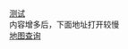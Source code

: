 <div>
  <a href="https://felixbyeel.github.io/mir3-guide/map.html">测试</a>
  </tr>
  <div>内容增多后，下面地址打开较慢</div>
  </tr>
  <a href="https://viewer.diagrams.net/?tags=%7B%7D&lightbox=1&highlight=0000ff&layers=1&nav=1&title=map.drawio&dark=auto#R%3Cmxfile%3E%3Cdiagram%20name%3D%22%E7%AC%AC%201%20%E9%A1%B5%22%20id%3D%22yOuLOMnbXxeIUUqkqox5%22%3E7V1rd5u4uv41rLP7wVlI4iI%2B2onTzrSdyUx6etlfziIxTTx1TIrttplffyQMGCQBAnMzVmavXYxtbKP3efW8dw1dPv16HbjPj%2B%2F9hbfSoL74paErDULk6Db5h5552Z%2BBOsD7Mw%2FBcrE%2FBw4nbpf%2FetFJPTq7Wy68TeaFW99fbZfP2ZP3%2Fnrt3W8z59wg8H9mX%2FbVX2U%2F9dl98LgTt%2Ffuij%2F7abnYPu7PYmgfzr%2Fxlg%2BP8ScDy9k%2Fc%2Bfef3sI%2FN06%2BrwVfdFk4Qbf%2FqNBhC389e5Og5fkleQhgPS%2FV%2Ft3Prnxx0T3YPPoLvyfqVNorqHLwPe3%2B6OnX5feit73%2BI7u33ed82zykwJvvZV5A765fgs%2BBN8%2FfbxeXz7889H9fLmZRFf54a520a3SoLUi15stlj%2FI4QM9nC3vH%2F01edlN4P9Yru%2B9%2BDXkw1IvE7xTm1va9FpzDG1ualNTw7Y2tzXnUsPkgy336Zm8Zn23eQ7frb%2F7cUEFRnzt8BZuX%2BIVDdfEoz8NkKd%2FPi633u2ze0%2Bf%2FUmEmJx73D6toqe%2FLlerS3%2FlB%2BF7EbhzgQfpeX%2B9TZ3%2FGv6R85tt4H%2FzUs%2FoujUnv4M8Ey8ivezDyt1QwdTJ8cq981azRFri9679tRd90LX7tFxRAH30goW7dqPTt9FvAvHjPXgAIo%2B33q%2FtbfoT%2BTWPF9ALyItTpyIZeO35T942eCEvidGMInmMsIxw9PjnARggltnHFCis6JwbYfEhufRB6MhBJHcVZBDKyOCtFzzTHw31j%2B5q5b1UFkGozbHmzEIRNLUZoP8jZ2a6NrN5WdxfZvPsrjNiZ33fUbjODmphcr9f6SlVaYG73sSLMwvVWfJcSnEED3f%2Fgaa5Vxvpg1f7I%2Fo81a%2F0%2BPDvq1f7LxZ9g%2FjnUczg1M3Yf%2BXs3WgSSiVyngO0fEDlQbAMGjmI4hCzaRg%2BNsjCJ1HvvcEHcfC58tzF%2B%2BXay0PDlTYjB4Y2m2pTECrka212TZ%2BaGZoz711sXN2EcCESG%2BsKXOv6CYqNOTita8ho3dfL9TefvOpD4Hl1VK%2BjOUibWVS0nCsNX0cHDuhdxs5ANZl0a%2BlVxhyBjDEr7C0IUY8eeqs7%2F%2Bf8cGIWniBPPPrB8l9yV90VPbleTKlJcFjalAzc74IfobxQJXGQHn3%2FvmiVcLjsbrBNPU4vqp6IRWwsIE5QsoZAJBuxIeAt6H%2Bvwg8l9%2FFz8g3Igy%2F0wYUZP7z6lX7y6iV%2B9Gu5%2FRz9Jnr8JXV8eAt98JJ8YfKDrpd0gcLHNcVt4%2B%2BCe6%2FcYiCf9uBty%2FULXd9C4U0JpymQzfhc4K3c7fJH1p4TCWz0CTf%2BMmSLETYsK4sNw2Rkfv%2B7o3elrSjmQrbOXMhhLrS%2FMdyFiMi6L6mXPdMXbPK%2FsMl8jpm17sjB%2FooHcCb3tD5eYwVyzoAVAC%2BCay706oJ8aJBFw4KszSBNN2tCFpZcKAeyjaFK5GRRqNILMTU0bMBhYYPZzpBddztjsIGAHDaO3c5QJ9sZ71n65PtPL6EvkxwtNjkW8gxqGFHDGM%2Bpy4jazEibzkPrhZyxlY%2ByXR8lYKQS4A4tGW%2B92QHv%2F2Yvxubbw1%2FfP7u3b7cTKDKXC3S4H2wf%2FQd%2F7a7SipyszDN9Ngpz0LvPaOfD%2B975%2FnN0R%2F%2FxttuX6J67u62fFZxaCpnX6y5555p%2BN7JsHv1idLmW9%2B5qGj3xtFwsVpygvPFWPzz6OkY0ACO6C%2B%2BruwtBkyOFhxewqp%2Ff6RLCBaoRrtY2EYPfRcRiZEpuI0fuDwbDeICckdKY4uXRcvttR%2FSb%2B0PslHS06ZT64enBTCNoT3yRRAlPHXrcvspN3I7SKjdxR56%2Byp1gmN2gu3RQCrFS1RgVq9yG1GtaU%2FL6iNVYR3Hkg7VZzpJbU2impEJzutFnwGEUmmFe6Kk%2FQ840bEy%2FmZxoEtFakG0T6h%2BJGNBsBJGaw9psrs2cMORiaviyVXe4IpT5hNI0O9RuYhGyqmm3Pp0CiWZK6aViZ3Tr3vQLx3Gy3A9hq4T9hY9uvGBJVpAy3EH6GYAsQ%2BzG0QBZJ5xpXdR0wyHTyWJQR%2Byl2qal9mljrpgLtI25irbW4IA1LA8eYnYkbqeRhRU0srBCCHULKnzioCoJ7ihYFcNqWHFeFla147wsrEwdtwWr39%2B8%2FeuLceO9%2Fget5%2B%2BW29U78HqCeN91NViJfI0FwJG1jIVoPWFvJAvvyt5JTscIvJUZndQQPh1JgMriUxp4x5k9opSg3LSzP6hUpjMZVUpimeDUTxczjIg49OfxayTIcrTHT9a%2FdzQHaGvvjhet1HsHZDM%2BulEOkPf4%2Fr5bP6zEzjRDm%2BEoOhsHZQUFJcjsXXfojmmaM5HumE0v8RXidcc8%2FBuw7nBMxp8Ws6X%2Bikj4JJt4F7mhDku13A0ut927%2BzTeGVLL%2FYe73QVufozR1KYGjSXStA4jSkrnYowCDQJbKUk7d%2FbBihQ2ehepiuzjXNL0LoxC%2F0hTya%2F0oqxzvi2CJEjXKCQkA3FuYDato27Wn8N6SdgLtewzhHz8dKRQm8%2Bv6Iso1ND8iv53TFWICDMhXi90YGcwayFUjFoB2hbu5jHZvuiDG3dLnl2HZ6AOhwBIMGhAWnpDgDSxHCCrpuFiJpxnWh2k4cITCnV3uLEWR9DzVIS1B%2FpQw9zSQB5WNM7GLP5qBrmxY2YuZMctRpoGMkOfLdQskMUxiWMZsopJjDomEde4p9EvFqRh%2BR3j752S6%2FfLtf%2FBe3oW%2Bh7f%2BXd3VargbQ07oafSob0XomY417T9Au1EMtUcZ7C%2ByxF6HgBkS3hxkojUW%2BjDrhjuVfUludqzyfqSivZZxoLiBLlOaXFTmhnymvnNKpi4V8u3rj%2F958OXW%2F%2F19a93E7urhG6DAaEVZwc2TJQAYpkSdAoZHPcGYBgdGEmCfI9rP3jwiQW%2BVjGMNtS%2B6eAu1b541fnmTdUY9XhM4yplL0NvuCAKwBcyz4GYwUBn%2FUMGk%2FUmawfzaNNb0u862%2FWoYUtYvG5n48CuGCuyT7tTijxwh%2BW%2F4oGLGbjVBm7Ml7qKDSGRt5hvB%2Bre7b6RV731vOdKrUBnkJrb1O62acSfHGDyv7j7rDkZQLR%2FhK3p2PaHTu%2FES1QKxAnMf3dPLnnRfP1jGfjrTe%2BSMUJazuaBTIDjXDh9Z5MhUVFLQU%2FivXmmpKNt6QCxHumvEUzFGkLlqNMG6KhrLfwpKJsSixGW5I%2FHEkPAIAhaBiXpXTK6%2BKYUK9P3u60bfvOieg8%2BFPPjAvXP2EYYJWE1L0QHuelN%2BZoVa02V8j0r5SsIcojFqKsgB2CscsT2qansBGtcN4vijgVEN51dL6OcDaWcO1DOSc1%2Ff9MEVPJ8czl%2Bg%2FGG8vq0UIkMxBnK9rSFbDKtdDIfKrlQ28RZRRnGGWWQxdXAst3ZXtGwJq4co%2BRCDcUGHXZWE%2B4gNGiobPcxzlCQxSySdex0hFl2CzNrJrZz%2FgC21OWkMXtCjeE6xSysB1r75FBrDwu1TAwe2kbdrotsZRmAZsddF40TahA3xBw3cOrYsoaFLXaDqb0jMlsr61tpaEO0GR9iHNBpakMUh6eqQbaz1us1Wy2W9XNqACLCbHpZh7Ssndd4OVTRt04t%2Fp9hGsw%2BMKf8tscMWWCy9LrsoyNcaz7%2FPGlkr0oOjl1u1mZyuuxxI1xu3kv%2Fzt9s1WK3gG2ry1Ql4WKfkPdYNWY%2BajRL0TY%2BENoN2DKNuh0WjJLrNGfNigskTwdUAwNI9Skig4PUsHqdA9YAtZy6XiK2Rpa%2FUsuw4n1EHwLPC4kJuZNS7V%2FpdKXrcIicSWd1Tme9Z56MkOUgRuYmqPeMbKdiwE0lBTJyN4jRnA15XARd8cVCI%2BvwP1JHTwBGWcC0N4qz6IYwI5DduLeNPier4K7vxS1z%2BUnIgsY10rmAUA8bP44zHRAOyPScWFanudpCwROM74x8Ddd%2B4NED8YDE62gOLJG22byb0dvnvqmzs1%2BT2H5%2FwiMqGTkvM6vU%2BBH7TEoi9k1ZTILIRtH2MxSLiY2r1%2B3XyibDxL3Dm06GYfzHzUb%2BxMjjoz%2FnhjwxsGRzTofqNpRFbLxvDwWyBgu1mi4Oq%2BQ6LfNwULHTk9hKrQ6uAeBJfic7gKxKD6gDxhKXYqOG5nF4GlY%2BKGTc8KDu2FHE4GkC2pshILTgq7ZOU26fIbp92sq8iUc9lzqCkKxP%2F2hHEAsY2B5gCm9JCjC3z8uFF%2BROTMKac6k5ODyYRb52bmKSjDVeYn9L2sHNOXKy3oES858x2ju3xidJ2Vl%2FdfcVUwmUrj0nXSs9btKUzQRuXNciyeTcpnStYJLl397ive%2BvC5TtLJxQRx2dlxrGoYsdaVMQPqVTr6hStu27zpHTt7IVtmRQyrZvZVvRzGxN2cp2mDIan7GRYwjGodQk%2BARhx8kjkI8W3K79n%2FTHpRvzMW2j%2Bg9FjjCUxOWH2Mjussu6cNwM5oPghRpVzS2qp25PYG6RWH8IfHliQWq8a99Rcu0cm%2BGt5FrJdShIjTvBjitA4xnw9NnLtZxsDV%2FGg733BzXdVCeXdDSklt4TZJhd7vRiyVFtyE69Y1JREO3Uas3Z5it1001YL4Uj582qmm5icM6QDhJOzmcWeDe9V%2BBQMk5iLJ5c8xW2Y0rdBhEWk751dPNX8cdwDSL0ZlErZIxV51Uq0%2BPMTA%2FBji0WpIH1vuAL0egQmKRcIjP6l7FCpqbmWIW1EnTGkNG%2F33GE1gg3tmrSfxI7PNbtOFZmczK2SCFdKS%2FAH1bqH2BL8CfAoqOW9OQvzmmsPDMOcVcGhyFOHQWBBEPcFdrqo62PNnPSmXwnkGg7AdDKYsLU61bnT6zSSzVkS7DdNZIkxVZdAEhVe4mha1l2IXj59IWaPgF61RsvWJKVpOZM5%2BliJwloUNudZzJXMtrx53FoRl049AST7M8Vzdl%2Br0c2u8nLRNJLsN1i4tEJwBaZTP8F27Tr7sPINJjdsSXgIsZzODFBF8CtWFEzZuDWYdBMOnYfjnjpNIATQO4EIGab5OAmveGyVwKSXViOj6B1suPyUe%2F3%2Fvrh%2FtFfk7M3gf9jmdfhxQ4re65pww1sa%2FgqPHOpYbB3VrYzDT1v3nme0zF%2FDnoGIQ8rmuxZ6CdPpZmLct5LnJscQHMxWSEB3UbZDQroMUHurykwH5K98jbkJ5FzH%2Fynu7z2Pr07tkeYUEu2%2FqzuAsDqewwr0NUQ7BGUKDREL0Rx%2Fhyx6Wjo9cRgDGxsU3f04a%2Fb8oT4BqWbrLub5Wq5%2BZZfdjs1o4OZwecz%2FoeeIns0MRPIxj2b0%2BBi%2FKJXVVqymSoY2YXOdrrc0sXVQBVjkUpjD1Fjt2UhikKa4gpe2eZAx2pwdkQkRr1qcJ7vzHYPWnYcNqvDHdqCOFHdFZTyACrTxqiUgc6kiPSvlQXMQGnlIWhlA0Mt48zTgVGim8NHXcXQkCC9TixhXfU5ZhU2AGZHGlucVlgNWCo99UTSUxfu5jHZ8VoEk1CoGm9fcpyXjk9V3Xvp3rnrhSp675VadOvEFXtbGrH4juYR5cMXmx5LUzE83toWLTuKIF6X1rdoy2YiDbCrLbrwBqUEdL7ynrxwVywwrUwNm9FQAmJaTXX5cl9h1KJ%2FjThGY4uLaoEuFaJ4eJNKED6kKlzoMKslL%2FA%2B17BCvkLtZInOrCTZuV7STUA7ynwwuZiwyaBCPnVYZy9ldD3by1DpvY1Bh88z6oveCKJ%2Bp4EtIwsIx6qblW86JVdqG1fw7HHV1NQFccKuXojH1pBlyCJrWHXzE4sZdcYZFNLIsu2SKzWUrseZRE4XI1YMlWfbOG4r7KP943ZgebY2ZG212oUtLHCB3nEVqKEaQOUXhVVzjNUpYukfW8MaOEY2GCO2tg7oKvS6yVt2NmAvjUCfMbeqI45U0O1Egm4NgdiQdccYsiDups0qPnZPUXJ9dnItFqTGW7If5xDnyzz%2BdDdLUeg4DLbM6HDefbBlBk8soS2pMcqvJTq5GAtg%2B0taXQ4KEosUn9A2DUlLUaLkVMMwPgDCaJ77RNd%2Bfbd5Dm8drUxD%2FVcbjTFuR2TKuIj7ACWMFfTd19c4Np%2Fr9M26dl0mJf2Bu8xjLFQsQ7HrHMfi7bq6XhOg26j0ak25PA%2BxRPaj2nV68tlqhQge0fzb2vV5UsgtaRPcP3LNYSHX5pGrxw7Q6n25eeByF2sOuExzAaBHCQ4FioV5C7b0kncAu%2FAdRysHYQqcVTFDQNVB5BrRI6xOi91BpZmUFpRUNUd3JgE2YcnZUIeBO4508OmTH7zgiZg3ReaWTevSZlfF5pa0YW8oI6w9IywrXqYVrXdvNli8AadbY7vBvbte7p46XPAxenIcZoaiDfp25JiQW%2BxP3oZsXWFHodyhigNQCKOsL7HYmRSg9%2B7mpmCcvPvkilpatCYYqpFUWkgM1rCH2Ey2kd7qkBx%2B21Dcfgjc3rCYCgAdJkXPVWqcG2L5pizLdxqfGJLP8hlHuAER9ZR2SfNNnuZHalb%2FGK66uERqpmv4uqBLUCWW33%2F4bqQsH11AxntEVHbP%2B7pVUV%2BrUMtJZKeK1GshrxuKvxZAi8kpRaZxYdX12IIEOYekOcqSDlNQrLb0uzhpjje0qsFNJReNOrkodo2X47Zx5%2Bdx2wjv0k96yF4G%2FmYT%2BO6iQwZxHm6BpEN2f%2FSB12fTgLwD6tdE7HLcRqZyG3UjHwgmww%2F6kxBV%2FjTKXB5TdlCXdJiuszkDzFwPApPaqTwGsJlrsaX7LTsMLFUB1XxVsK7jDMRQyWCuLudpyeNO1nHWG%2B6gxcTQj8Add622ccdn018Tnku%2F5EciUu6DOCDv0AEc03BIMB0bfK3ts5v7d7mNMM4KGDo0sdEA6FDFHrBj1Nc15pbKjj4s0%2FltaWVLttgNDksrQxszGAH156XpNnst3JZOnj4%2BLb7Pjbn%2B%2BdNva8f4HXr6ZmLyOrkQWy31QCyKEjNqUUadFqvxxjhUWd%2FGuiyrNcQJeJBYKhrv45obQARZ%2BTct3HX80OLTNH6js8D0G3fl5gwFI1TEohHEuRVmC1r0zHQetbMnB7OIpQwg22eMgUF2hlzixemPo%2FDFG7dr8pvjRNMoI0w56xpcdVuH%2FXNTPvmA2DT%2Feusy%2FUHMAwemFAmvP5S7t30Jwp1KkDhZp6KzV2V%2FMZLXTvZXVcdYMwzNFsQyxVIj2zPyaIZmMgwNI9hxd9T4pqQQsnpY%2Bb5Sho0qQ2z1v53G6YTn7OppMfIVu4%2B6DXtJO3qsYSVWAabH9MQ06zt6mPHahs1dqqEq2LidYPKlnRjWrVav2ypmLRV7LkTg4BxGssi1h%2BWiBUy%2FzgnGjFtVFrcOe52uYIsTp3K7sFWx8FGmmsjvucNqtQsQZHCg10SuxQKKvVBDwLWZz7HsboBbMXAzQuA20v3lZLfcWL6HAlx2y7Wd2mTZYt10%2FKVaAq9tdANegdfYDx787TZ0HP%2B%2BWz%2Bs8pJhaLmaHRawXWsO1uaGNsM0Q4aGoub0qaEEnsaYHmOw6cJGl30IhJ7AqgxO%2BY%2B1LvzHA0myiZ18pQ7lmE%2B07VAGCQ9L0n%2BJdu%2BkuqzwBqVb%2FK4W5MTtT9pTVU4HW7Td7%2BwyPEC0edBeB%2BemKAouek3fT6zUOdbIV4raDmUvGr3GUZq9Bc1ucWJpoE5bQ4ilUw2GE6c%2BlrD6oec%2BxgSwlOXH6mkoLN%2FQ4YWODvMzMpjBhn6hp4ZrMJpclv4Dh%2BvlY%2BMLbB%2B2iHb6RwKT6exItqYOWjtilQCgCFy%2BAoCSBA53lBHAEzgD90rgIAef28flT%2FeD9%2FSca0TPZpoDQgI31aap7M2%2BmdUIkzV5ZmXYIOlO0R%2BzUvFKMbMqCViMh1nBYTEry8iSDzPuR1OZPtk6cyW2Vrc1vmTYzfIlcT%2BYY8vBVD%2BYYfaDqWfpNUSzBOMTxdLXuJ%2FsqMlrkHdfKTCMAQydy%2FWwJgpCNVFQyfUY5frYtA0l10qu%2B5Xrwu%2BdbmZHxIOcif0wyodyjA8FMJaWbsOkTro%2FH4rKQROPgJfM8j5y2lmXOQOFoB%2BKC8Vgx38hZHLdBKTdKBzmRFdrypVisa4UaCeN1FtNRcO8N%2BVdWU8m1X6pJT0%2FMUG2Tgg4zgW2%2B1bzfIOMy12wIYu6725AJ94I5xaTNSBbxNykle602J0fpEXTZMz%2BRWmElGFiM7UrwES9l3divkvGtR94obr5ELjLVYdrPsaSXnbNoYF7X%2FOq023GSBJbrTDqabxtTBzKWeKwqnonJjOzhvzVLVSYWEwBgeBaLac%2FxLN%2BFLzGVcAnD69hFfBxFBZiVB9eOgMvG18YqQRDs2OsQYW1EQ7%2BAdL%2BDtm2iF21h9azNXfQqQs0yPg6uCs1hyzxXGq%2BIK4QWSoHVsuLfIwwB9YRBEXERUyy2fLHtgBG2ZRGx3AunPS%2B1O22xMdeIhfeb5uVu15wSFJGdQWjml3q3luNOnzU5fabt%2FK2%2FloteSNLbsSBraT%2BBHe46OINkvfBqg1yABtkNoJ32BI73iBljUWnoyrfZDxQhCAb9bpB8jGuP7wnPydqQQzqmROWhBhDKAmxdNcBtki%2FwivbOsnYBDtlxO6yiYJYQiqq1z4te3HKQXFrx7a9ARX1YAuZDPjm%2Bi34EHz%2F9PF6ffnwz0f38%2BUmSdYu14vDsuyhnm26axm1e%2BkAxGDNMbv2UFe07UfoNWvC%2B3W6nGNgWUIw659OTbiq3BySgRa7PTXVGpL5wrjZIqscnygftn23%2FNcNiGkZjbTojAFJZmc0wXTymFTTDMjWGQtTR31bmIJGOIVqWlmY3ViY2iBcsCBmJOV9CGRbAR%2Bpxx0WQqBXGzO5QelGUk%2BuNtwE%2BJPWl6B3kxHokFvwL0vqgp3RVVG7ZBur3qUfNmfV%2Bb4RX9z1g1r2FpcdWp0OoRVua4nCUfzolPlRY3RINiSdTLjsnA8hLGeONseA%2BDh0KjCpaFALmhGZ%2FW%2BIqgiwblJcHTdgV0WACb1tLqbYjX%2BPZw%2B6U7sRPSy%2FVuta9dh2R2PFV1m57LDRJeAPp4Auy2Z3ILa5mCy2TMGVWpryYBk5X7plF%2FoJBZW73RlPGrmy2eIDQ64NOH8pqL0v8teC3SAXdINcvk5VITddbXiy4BVEMU4CvCwRBU7tokWO1AJHrp96c%2FBSGSF58LJPG15oJPCCRk1Wy1uMhiyrrQGvzzr0wac3i4cfP9F%2Fb%2F5rf7S%2FvZ3wccioGkRFJo71vzG1IIQLduh%2BEy42PHtNmptbVyE9lj648YIlWRMa%2BBhmvp3AY1CE%2F4GoVierDx2buYJ0rh2bMGUwF2pOqwr7Lap%2BtOPs21m7oL0yqoVgFRAmofh1VLczASZK2jWkmi50y2D4FIuIwdy4gbtYbsRTXcKCnRkIJ6I6mqOHjcdm2pS8v3gaX2eMaIwd64BhcgLTbdcpoQipsfZNdepYuJvHBA1DatsRN74pJURoUIRoYjBlA4ZZkxJN2PkrhqlnM2DbCadMHOYXQAswgD3OKStcRT4MeuuuF%2FR736zcpagFZeEYbNGrzdxXd7ZFjLCaXrRFGLDTLUKcmSXI2C7cJFRGXy5tb7am3rFsZs%2FSYcmuFT5iTfiGOLrN7zM5AgW7Yum2ziEKtObEL7opKez8vgvczWZ5T92MGyFDJ8R8ruFr2v93dhVO0LbDAYzT%2F9DewHSoth4OZ5xrjvPq0C64b508xu7AwIKsBCHc4UxGoUzxUdf%2FJUsa7NeIOrCX2xe17k2vu2EbPa%2B7CgeeeofgIsZeap8NrD%2BwiK7auKaJBkyj9GJtxwNVA%2B5T7xB8FLwG1h9YAC%2FT5DzMxwBMcLm2IaaacDcShu0v5CobnClC4nAQZnHc3qq9gRkcYbTMbk1NAKuhS%2BynqQ6xkaCKQ0de7WRpamd7G5fQwW8MK0lsAhDTJRvVzRKjEM1eKpn%2F1RWmVICsNCsyDyfyOZoVhgI2FBQz4amCiw1mYac2uEwGp5ZkJXTlQBgwGRg7oNnyBDF2VUVg3r4I0nirbJj13FQghmQpdmPMDQa77OBNC3NNJuXRq7Nbo2RbvRrwmj4%2BLb7Pjbn%2B%2BdNva8f4HXr6RpA%2FrdB1UracEDOWYGMULj8cGLbIFnMRJ80eWntYtfdGweWM9sinuEVcNYSJ7bmjY%2Bzp2E3tCDuPaz4htQYCG0BBkXCXhrJlU6YaHy5f9K1T8vLXjtzkf98v1%2BJUUEub6TR4TA4cR5tZNNDsXGuz69KgsjAtqP%2FM0e5DkVzqSCexyezOD4wuh62IgaC6fg0zRyhDKspagbSlTgUOYrEUddQDbAIZIg500FFT1KL7k87Z3JKV%2FOA%2F3ZHT7%2Fy7uxeh%2FrY1fKlNpyltTTP44Tnq4fbVbuLFTOrBu2wqJpQbQSM5f7d9DCfN65e%2BS4tBRDs16l9CxpjAy0kINDttyCmUEdV2rtGpElXbfHS4pQrteTQw%2FzW0s7NYAbDqesCQzSrkjrdt5V%2FmqWiH7TragpZsy7nBQcthtx%2B9vnuZA5fgYi3DSzWXkoVXvUBrxXSIpqI3PLqEq%2B8MDFx2Bg62rl%2Foqb%2FaA8VZVw7SrQujsiFaOSLLfKxjWRG4pUefE%2FOHec%2FRUdwiOUhpgZn34od1DrcE2V126hmjzQJYT8gQbBaVit1yKnY%2FxMqRVP3DGoQ3AYAxWZBZexTeBLAkTXCxtgP3vLvxk0sLyJbhfJar3drbKK16nFa1ObVq9O0sVKmMzfPpbpWqOGFD0Kq1EPaDUasWYjHC5lfIa1XMXevoXMbG1S7viVXT1XtU0gbuc0iMWEROyKOoxqvLt6QUJKwWqoiBqGjTMC6gU6JXpedYCC7W4ugtYXdAfCy%2BVHfKYXanbMhABYIWNmJBarzP5HH7Bt9l5vbeD56X4US53zYrl%2FrLlEV3REdrNrSf5AL3Rxb4%2BMh7d71dbtSSt8MPB7DkvDP8D7rH7BN%2B1KIfv%2BjcXIL%2BFz3%2BsDMs626K2B9sFdhpALSQ5JdbA8Nq%2BGMgBhq1M3cQOxYLGt16wBO9oOzsE7Wzj0TWsHr9iExjAzVoZ5tsA4a28QUl8NXqhnRAjT0a2JRv8v0Da1hZOxZt%2F2qlsmkYjNWdyVpyXZPFbttw4wO6l3sHlUZnQZAbrWyCI2wCQvezxv8E924TqFiuuJWFZBZ%2F1cYVzRMYfHP9FnwIvn%2F6eL2%2BfPjno%2Fv5cjNBglENhYgfiJ4FOpPuAHVKQlL5kbCeogVs1mHZhRvKjyS2DdNlp9l%2BNWKn8rFWiYpOjDo6AWVZGJRttNhRWwJB4gOVPXJq35lA%2F0TuxqO%2F26hk3maJCuidp%2FAB1y%2B7wPsfGqN4s1x4%2Fm7b4ZKPMImFX%2FL%2B11zV7eTmGVbsx1CnQWJrLXGkd5%2BBcVPIULm6zUgBNJ2LeJpqbAkCOUu%2FuyxDk%2FcFFKKvxaZRAn0oUpsy6rZYzTfmpyvrUVXXfqxjq7ZWOK7zOBY2Y7FkyzCOBagZ95yLQWXUra4ApsNcquM%2BLnyo9qO3XEXLmHRy6YzwjLANCzAgs8So72o1dELRxF77zLbjnGuN8AhabBSifiiEx2ZrIZwDb6msUbHFXexIxpPzQYj5oPi2tlpcHLcBPz%2B21EFHz1GwJSjLlhpvBZpHcZjGHBMAwBF8ibtYt6FLxAPwvb%2FaemvFlhpiS%2BwC916HiipaqGdLl0rGEZ4uX4LD4kuWyVAcUFedYsMovlJrZMnpgCwhPo4zUuB63gItkGTSQXFOWVMpBwt385jsevTBjbvd0rx%2FegaGc7%2FbykoQZX%2BJG6INCtcWw21snbFcZGGNmRwEx2a%2BS0OotpgkCrvhpANxrxWegP1xc6mhKSVg7k8O4CWES5L4NBeYy9LBEr7HsLTunVVm376qeIMSLffto6%2BWu1m2DVHfbDtWpuPftI8c09NPVFXkXygE7kA2V2DYDjPudAJYIZbmzYKLJV90OJFV5eYfMpIMWSQNzV1vYHCBzUMtQbbRqFnXFi2%2BLGzJMDVwlvCgDjqEmnyS2ezP29uQ1HC9lcAFeeX8x%2FI68Dfbv3Ye9TRa7hPlNeu7zXMoguEQDd2Qnn2kzaGGLc3B3IEVH9jx2%2B6CggtB%2BuVmAZGx2cr3F3nfzKrwzUwN29osnPXkXGlYB%2BGpa21m3%2FmbDX1AzCQ8py2nZteaY4RnZpozD49mQCMLSo5nWJteaXOH%2FhI6MIpc4JIOH6ENqq7DTlWYHjhXlE0eniWvJwd6%2BKylYRCONXnrvcQft%2F%2BC5BqmNkf0hVR8in5b6S9GF9IvNejdfr1y75de8DbsfSi%2B3Viy%2BxbVbJrYJe0TEvl1tdf%2By8WCCB2rz8tDQJDlxYVKG9DcefhKQIOrRIdyE2zSjD77Pe7v7wDNSSyf1bb%2FIn6w8ALm89LJ5eRG0rVBV9RgiHPEV97XbQsEfmKwwRXLsS4gb7ShuB10ekMg95sNxDQ2X4vnHoyKO%2BiVP5%2FcT26w8u%2B%2FKQkdn4Syk6toua%2FAqWAJCAvrtmpu%2BJu8cF557uJD4InGEYa61la69lwkmR9jaMqOMWRHnjcmyYJm83mSnJFgfeFu3Qn58Rvacou%2B0fq%2B8%2Fd8RL%2FQDw%2Fjlz66m8fM62zzzkaGjjH5ZqYBTXCPdGjrHtYNjHV0n7nEAQiHk6kjWcak36%2FczSZznYV%2Fv3uii1r34%2FIuvPHut2E7srw3PgvfRkTMfSC4psVCVKgnoVROti%2FP3iQqFCv%2Bpk%2FEsFmu9w5O%2FTl6GYXp5GukAegzdJQe4bfYoQezKeWmRT%2BSAGUdr2TmWulbROnzXJvuqfUVZceUDs8o3SUHhJI7oOS7C76mxDXDi608Gh2aJIjO%2FPy4sG4SQZw%2BeeduvNUy1Aj87yb2EtFAd4GbEqr9PeBk7Vmt6%2Bmsa7jlghqLKmecqT17ZHs20LNeWkOUTCTylbW2YQtmGeTu2G8f3X%2FdYMGAnYfnXbL2k%2Fv9fadA2gbuehPfPYq21HOpFQ4e7v4TOu3o%2BqYPXu2P6PO0%2FRA9Pvz76pVYL0WeFBx2BNc1DOiB44QOm%2F1TTohhlIthhcGRYdBhWLMlCjHiLjFoVOyqrGZ%2FMyBpdPZ3A%2FEVsaaNVrk0E9qQbVt49AAJky100A3nwk5NT2ut%2BqvwDmVwwLvk299%2BULSvpA9S2w%2BNOdPjw785289792F5f%2Fu4fC5niOVhiJlDmS0dWQ60mXkYcSHHHVvJQzmiBcSg81AmwGBTWnVgi%2FzY4lyUtpzY8b4gFah77%2Ftrand%2B8NcPG2lJ4ywaZZCMmQxNbIvNHAEQQpFH3EECStSapPOp0sqROD5HYt5XoAim7ij3nvm1FX1HqZSF22%2B71epbQZQ6HTjff%2F6gfHPd3CqY3KrXO2LqL0OucvZ3hc%2FD4PNCUCrdw9acqYaN3FQRizpU8VXI4VDI6thsDliQPLK%2FmBXSv%2Bsay6N8j%2Be51bMT6ZGg8YMwUQ%2BwqaTNbfN8q6vcbf79buuut6xaYqlrbvqTkueRyTMAgtamtoi4OgLi2l6mkaCbSa5MU%2Fvsdu1%2BE6VzhNsI2TzCjWUKNcK%2F9y5rsrfk5ks6h3zJ5IwCxHkAglPwQAcCOHTq2kZ8uVQuGOLM4tU0cO8faV%2FTEqLOOMho1u0sxZvIgU3ZGiVX8zDFNiRQUyxKnk0ybkNu5uxBN48ydAmHo0TRoHxvambezn8o3mM2%2FlDptOXL4GWzdVe3z8tFSIWFvx0Vkzgmj1f%2F6K39J6kLyydr77N%2ByRa8DbVX4VVNxTnPWyWZOs6oJLI7Yk4lobhTXoZ0otY2aH7YY0G65Yb82Lfr8HvlUM5cTCpxHps4Ax3qrLsUxA2EM%2BnDgvT29uLHfInq%2FOmOamWdlmWEzaLfucuAF%2B9JwZ%2F8zhXW2oQb93Pupq1Aci4gYdtGTAxsC%2BIJMJ4O2kk8waiQ5qTiCSqeUOgOpqouLH%2B88rwgtRpn6x%2FnNLxyRastomCLYOeXTrAlDDl3mglrVDALpt937gc32AVJYoUyCs5VmCfAsBBjFDgim8AQ2AS4LcIjaFtT6IW%2BJDdg%2BUxuuxJoJdB6PHYoGd4mEGc7sYQz6tloS6BLm1QoBq8YvCRh%2FdtbxOmRp8nfc5OfjyiNG07ZDheRUGV1ascqjHzq2b7BE2FhnainQ2seJ7NCKfytFzyTX%2F%2FaJyK2yTUpckN0Sp5HJs9cagsS1agJ81raEud4xJSsPfHaX3lPSpLPXZInACIzKZxJqp75GDCAMHlZJ%2B4ei48IfHiks3Sv%2FeDBu6MLSR7M3E1EjVlBLgqdVYmg%2Fb27e3lHluzSf3py18JcCu7xqZRfy%2FI4xdnOTzMA02FSQ4AgeRM5gtQQB7WWvGnx%2BWqXj%2BT%2B019PlcPHsIy4ljaQ1gi37vPz4zLwlFZQWuHstILFjONO0qkzSgF26Hi0K3jSwxTWt%2B6TN7l1n1weo0yuJZtIQ7N1Zr7bQJJmXGxkhDVGtjadimqY4pa2elxkNN3s7lJ1SvvM1zAFltzeqaLt5wJDyNif2BHFZ6EtcKhwI5uaA6JofFIf7SGa2ggZNSK1E16RbzEP3dR5CdcKjCMDI7DtLFMGSODdJPeVB6N1aL7cPBz52r3rXbCmEpZNNy2kyVKMWHDqf4Pdyv%2B2zMNBSYf38v0z92spYnqeIETx9LOkszkQ%2BWQBD0LsJGWJjYMQ88WGf3i%2Fdk%2Fk1PTuZbMhd0UUT5CzTf98csVt%2FU%2Fb9EwXJcmYngrLI8Myxii7n%2BqxQZneT3VRCYfVFo55v9Pt4%2FKn%2B8F7el7RDfXt37VhHF6ogDAqqT8LqedppGGaF3H%2F1wyTFMXJUUuS7%2FA7mEDSeVOpmL%2B99bxnL%2Fjz6613H3jb3PZnSshHJuQTQG0epkIPYSRqDBH2uWPl3G4r3uhUqIQPi0tee2svcN%2Fkq25LIPehl8%2Bk5em0e8QsHDWFwzr460yNO%2FUE7gviHfosPcC0hF3h5ExwYsR%2B9aQEAwt8Co5oJ2jLlnFKCzDYMXSffP%2FJ%2FeDugt2GB1Gek%2F0P99%2BH3Up6J4Gi5g6htxzPQlc6wRnMDm0zaJ5lBEFDm%2BKCoW3KqXDWKER21hKZJAMC0igU9ZgFyGpvVppeIdnr9t5dkbXw1bC0EconsB22tAnZ8slbrZEpoFdoHLdv%2F3nvB8%2BPni%2BYVnra3qz0wDeRN%2Bs0Q2PhTk0Y8ObRz6O%2FuOSHS%2Fv4T%2BB2hM2c%2Fn7Z%2FZtrDFS9G0pXj01Xm9hmE21tS8DpD6XWGT4BW9PVoEJDxLCv2O03b%2BVtqapWUjoyKeVc70g8ftUWON%2BbGL%2F6%2B5u3f30xbrzX%2F6D1%2FN1yu3oHXk%2F4vJI%2F3GD3z3I9X1Nlf59TE03BJaVcs7MuSiZxlIzCyA7gcHUTwgUnVOQZ6wpc66w8H4SYF1rJCSAdzN6wIMs5oYFFQiKcvdGAGhMKCU84uXVOz2jyVnf%2Bz7LxTPe74Eein%2BrNago%2Fhyo9P1j%2BS5bMXWknPcApLZZ6PhzyBzqFj6PPwZpowBM5k3p%2B4W4eE2xWH%2FUklBXZSU%2FxwKPmJj0dJeKC8UvUMTylXq%2B9z3g2DXNBr2iCKDkz1WluqTj7dLbPNQ1zSaPmqZf0DeSK0SC%2B%2FG6scmq1nZFGuql7X0UaVdfBFfkJx40uytPGbdRdsUFu4MhPMGpLiwq4YGiZhzVW%2Bj7bpEqvQim3b%2FwJUTKLsCSxYsKYIqYjI6ZJJ54YLpYoHoJEnljQlj4GinOMk3OQHxS8fNbiCZTkwRf6gHDc6OHVr%2FSTVy%2Fx5zRDT%2BIM%2FTQ%2FEb%2Bwo0mUwGF6hjo2vIBdzKEsvD8ZIsTE%2Fqap0cImjfrRiQtJN%2Fl94QxKZgx3w12OsAaP4TSNJyrhmBfH0mBB4WCPbpkLH50%2BbZ%2Fyvtr9jUdU14YGqDWmuvUM3OrlhbpncBOm6%2Fsl%2Bbz%2F7vILFlXG9JmzY36DhgJ2LJosA%2FS22HFMhhU7Vuy4UXbsSLJjiLphx1BnqnEB0GE3Y9oLbxBDj9lhSwk9xpQS03Q4lh7PFT9uhB8D3R4AQYZ8Q6XTJkYRQfZ%2FrvZuybCg7oyIoWLH5N%2B3u8B9cQmEFTdW3FiOGwOyzQjrTTrmx8p7rPhxC%2FwYCqLb4hc6nfFj88JJ%2FTFk2UE9kmXBNGCFwlGhEGRRaPcIwzerYOJeLd%2B6%2FvSfD19u%2FdfXv94lpeWtB3FsNFwYQlFuCzer92CzhkEe51LZrK3ZrAAPwWYVuDJO2lzZ26zhQM5gF8Z0Lh%2FdpzvvjCw2ZbaSf6ff3OBlp2xWZbNK2qw56rhjmxUJtmnFlkfAlhsivXFOa6ntGQ%2BPH0hmNVK%2BGCXXjch14xl5x8k1H%2FN5v1z7Sdcy41pZSVW2ZQNmt2UDo94LnwSDrJTuGoPu6tmPHG%2FRpTovluzWHVgWiz7AYKplJ5Wl2O84kdY5YgbGfsX59FHCUJRP%2Fx%2FRgIrQ%2Bxql2Nt0Vmk8skLUi8uiTlmsJ%2B3taJOBV4p%2FHMM%2FkKAIqlv2YagsT6UTi3SLLakTDTAsnSgoJ%2BF1Gu%2BDzphX1vVtn7XSY9V6tiC5vWOtJxp1o7Te6Ws979dymyQNkOO9xQXN6OHB4qIPGja4Yg1YriobT2w%2FDgyiyjsFhrGCwR4YGIbVo8Xk24grMIwCDIk37uCA%2BxKDo31vnDQezI6qnoBlkzthE3KGw%2F%2BP%2B%2BdHHM0y9As99ddtOll8t%2FLiHiExVxS8wthXMDgKrsIeY1e0aTXbWdjDkA31mh2FPaDOpGZaGLOt5dtWp4LSQb7hilKoR%2BTbWmb%2FLTRN5csdp0ptSjXKVhaZw%2FLlGuLigkx8S7lkj1JfNhYNIO9YfencMu%2FT7Snt9zZ0S73aeSuB0z4%2FJT2TlF6cfX6126yWmy21M7buLsjL7UYqiftskrhxdqCjZQABSMRDvIy2QMJbxnuQTIN7NyxIufaJdm8LJPtPeU%2F2NU8hRCGERYhtiaYNdIwQleU1Thbcs2PBlHYsdNbVFWWdeqZp9%2BizNcVOhmwWWrarK5dyNp2HAx75XrCm5sDoqSztv%2FM3m6gLPp4LWt2rauIm3MUmtPs2Dvgg9Z733PoEtoEX%2FM9Gy3a2b5r6XPrrf3bkg8oMBEPRn3OhP5hJbDIBH1VBop72rZEfK8%2BGJm8mJvTSpVd4466krWhpeFBYUFs9nhZcWhitsDFqbFh61jRAFuINg9hj3Qk2bB4byjAYg2HQ1FQp6fKPxhtvHafzReUffK1HMg7KprxYPBdKceT6Wc3Q6DulwuJTKiIH%2BnLrrkOC%2FPduuZbc%2BqV3%2Ftf%2B%2BiFwv%2BXt%2BbmTn9SeP%2FY9n2Ci7z1fpXOOc8%2BPc5v1C%2BDECc3UHTjRL3SzOMOZPrjxgiWRMHpPmvQRxiN0SymEPawSALtiMt5BzMuwouDRMzzsNDr0YmD0myItDx7cNHhyHOxQFyZBR7vbBDnOhY0PT8PsB%2Bx%2FMOdv5z%2FGYPz4k64bI9h8UDkyExyLHuB5aCYQCwJTU0KZCRU4EdSZxUW92wm2ipCOVOv3rMBlI6R2VxFSgJwLDJFJDAwAbCuuOYihaJod69lmRrhQuZpswmWnPU7JYv3a29vURpxE4h12P93beXz7UhDHWG2tTs%2FWFr%2BZNocatuhGk3vgcGfyf4XaqeR3Kh2zNMTufafio76%2Frb96QRhq%2BttbLb%2FvXPox0hHf%2BKWF88zpqEbJOJYAHPyl5UaeKyfZeTjJODPCEkSNoS2AGXaSFsKNIw2r4Ng4OWFT3A7z3M5bb3bA%2B7%2FZi7H59vDX98%2Fu7dttC8b5cTuIqDNwH5QLDp5y2RzBKjhj5f4KRbnk9wIEB0e5MG%2Bj%2FL6785bcwmZvZMkyl9zn7OpauusAW7S68Mq2CleXXTFJ8eJ4Q9MrPSHbfnaprXg2Sn8rrfr%2BqC2%2FSD5k82HAsMpFsbgdatTpNJVt7lxqs%2F3BTJvNN7s7Kjc0wzzMmaHubhiPproM98DShJlKOrHe1qc7pmnORMpxNr3EV0jjlOM8%2FOt9s0v83vFIFLP35qeOyB%2BnNKDSgLEmERg9YkGCw9KAvNEDRFU1kT5LqmQuzficEalF51BTYyWvskTdoaNX7etxLKpqZ2o4RRX9aHJRYGz2XpMfC3ZKkj56a%2F%2Fp0f9J33uz3NYstzl4ScEFuVB40fmP5fTGKy0rbtDnqryrI%2FOuGiYDomTmRGbomslDiB2Y2hyEVLRdkYwi%2BTB4kiH0rMb8eSAkw%2BFTa4Go4DciBjChD8Ky4OhVKHkVKqAidPKEIhl19KNtJ31%2BDvlIbdIM8jDwqbs5ee41WZHH9%2F7Co6%2F4fw%3D%3D%3C%2Fdiagram%3E%3C%2Fmxfile%3E">地图查询</a>
</div>
